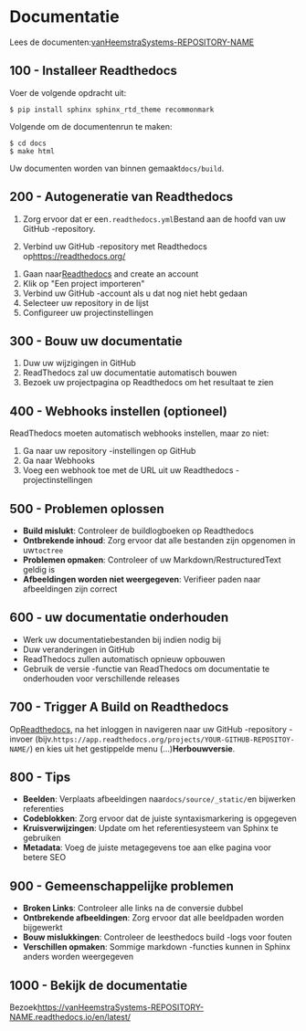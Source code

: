 # Documentatie

Lees de documenten:[vanHeemstraSystems-REPOSITORY-NAME](https://vanHeemstraSystems-REPOSITORY-NAME.readthedocs.io/en/latest/)

## 100 - Installeer Readthedocs

Voer de volgende opdracht uit:

    $ pip install sphinx sphinx_rtd_theme recommonmark

Volgende om de documentenrun te maken:

    $ cd docs
    $ make html

Uw documenten worden van binnen gemaakt`docs/build`.

## 200 - Autogeneratie van Readthedocs

1) Zorg ervoor dat er een`.readthedocs.yml`Bestand aan de hoofd van uw GitHub -repository.

2) Verbind uw GitHub -repository met Readthedocs op<https://readthedocs.org/>

1.  Gaan naar[Readthedocs](https://readthedocs.org/) and create an account
2.  Klik op "Een project importeren"
3.  Verbind uw GitHub -account als u dat nog niet hebt gedaan
4.  Selecteer uw repository in de lijst
5.  Configureer uw projectinstellingen

## 300 - Bouw uw documentatie

1.  Duw uw wijzigingen in GitHub
2.  ReadThedocs zal uw documentatie automatisch bouwen
3.  Bezoek uw projectpagina op Readthedocs om het resultaat te zien

## 400 - Webhooks instellen (optioneel)

ReadThedocs moeten automatisch webhooks instellen, maar zo niet:

1.  Ga naar uw repository -instellingen op GitHub
2.  Ga naar Webhooks
3.  Voeg een webhook toe met de URL uit uw Readthedocs -projectinstellingen

## 500 - Problemen oplossen

-   **Build mislukt**: Controleer de buildlogboeken op Readthedocs
-   **Ontbrekende inhoud**: Zorg ervoor dat alle bestanden zijn opgenomen in uw`toctree`
-   **Problemen opmaken**: Controleer of uw Markdown/RestructuredText geldig is
-   **Afbeeldingen worden niet weergegeven**: Verifieer paden naar afbeeldingen zijn correct

## 600 - uw documentatie onderhouden

-   Werk uw documentatiebestanden bij indien nodig bij
-   Duw veranderingen in GitHub
-   ReadThedocs zullen automatisch opnieuw opbouwen
-   Gebruik de versie -functie van ReadThedocs om documentatie te onderhouden voor verschillende releases

## 700 - Trigger A Build on Readthedocs

Op[Readthedocs](https://readthedocs.org/), na het inloggen in navigeren naar uw GitHub -repository -invoer (bijv.`https://app.readthedocs.org/projects/YOUR-GITHUB-REPOSITOY-NAME/`) en kies uit het gestippelde menu (...)**Herbouwversie**.

## 800 - Tips

-   **Beelden**: Verplaats afbeeldingen naar`docs/source/_static/`en bijwerken referenties
-   **Codeblokken**: Zorg ervoor dat de juiste syntaxismarkering is opgegeven
-   **Kruisverwijzingen**: Update om het referentiesysteem van Sphinx te gebruiken
-   **Metadata**: Voeg de juiste metagegevens toe aan elke pagina voor betere SEO

## 900 - Gemeenschappelijke problemen

-   **Broken Links**: Controleer alle links na de conversie dubbel
-   **Ontbrekende afbeeldingen**: Zorg ervoor dat alle beeldpaden worden bijgewerkt
-   **Bouw mislukkingen**: Controleer de leesthedocs build -logs voor fouten
-   **Verschillen opmaken**: Sommige markdown -functies kunnen in Sphinx anders worden weergegeven

## 1000 - Bekijk de documentatie

Bezoek<https://vanHeemstraSystems-REPOSITORY-NAME.readthedocs.io/en/latest/>
